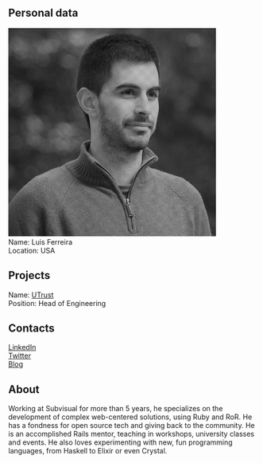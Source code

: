 ## Personal data
![ photo](photo/luis_ferreira.jpg)  
Name: Luis Ferreira  
Location: USA
## Projects 
Name: [UTrust](../projects/utrust.md)  
Position: Head of Engineering 
## Contacts
[LinkedIn](https://www.linkedin.com/in/zamith/)  
[Twitter](https://twitter.com/Zamith)  
[Blog](http://blog.zamith.pt/)
## About
Working at Subvisual for more than 5 years, he specializes on the development of complex web-centered solutions, using Ruby and RoR. He has a fondness for open source tech and giving back to the community. He is an accomplished Rails mentor, teaching in workshops, university classes and events. He also loves experimenting with new, fun programming languages, from Haskell to Elixir or even Crystal.
